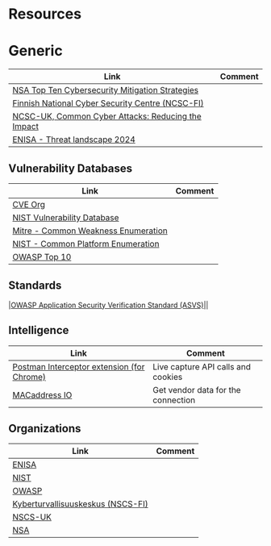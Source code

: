 # Resources

# Generic

| Link      | Comment      |
| ------------- | ------------- |
| [NSA Top Ten Cybersecurity Mitigation Strategies](https://www.nsa.gov/portals/75/documents/what-we-do/cybersecurity/professional-resources/csi-nsas-top10-cybersecurity-mitigation-strategies.pdf)  |  |
| [Finnish National Cyber Security Centre (NCSC-FI)](https://www.kyberturvallisuuskeskus.fi/en/ncsc-news/instructions-and-guides/instructions-and-manuals-private-individuals)  |  |
| [NCSC-UK, Common Cyber Attacks: Reducing the Impact](https://www.ncsc.gov.uk/guidance/white-papers/common-cyber-attacks-reducing-impact)  |  |
| [ENISA - Threat landscape 2024](https://www.enisa.europa.eu/publications/enisa-threat-landscape-2024)  |  |

## Vulnerability Databases

| Link      | Comment      |
| ------------- | ------------- |
| [CVE Org](https://www.cve.org)| |
| [NIST Vulnerability Database](https://www.nist.gov/vuln/search)  |  |
| [Mitre - Common Weakness Enumeration](https://cwe.mitre.org/)||
| [NIST - Common Platform Enumeration](https://nvd.nist.gov/products/cpe) ||
| [OWASP Top 10](https://owasp.org/www-project-top-ten/)||

## Standards

|[OWASP  Application Security Verification Standard (ASVS)](https://owasp.org/www-project-application-security-verification-standard)||

## Intelligence

| Link      | Comment      |
| ------------- | ------------- |
|  [Postman Interceptor extension (for Chrome)](https://chromewebstore.google.com/detail/postman-interceptor/aicmkgpgakddgnaphhhpliifpcfhicfo) | Live capture API calls and cookies |
|  [MACaddress IO](https://macaddress.io/) | Get vendor data for the connection |

## Organizations

| Link      | Comment      |
| ------------- | ------------- |
|[ENISA](https://enisa.europa.eu) ||
|[NIST](https://www.nist.gov) ||
|[OWASP](https://owasp.org) ||
|[Kyberturvallisuuskeskus (NSCS-FI)](https://www.kyberturvallisuuskeskus.fi) ||
|[NSCS-UK](https://www.ncsc.gov.uk) ||
|[NSA](https://www.nsa.gov) ||
